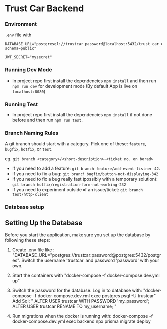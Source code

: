 # Trust Car Backend

### Environment

`.env` file with


```
DATABASE_URL="postgresql://trustcar:password@localhost:5432/trust_car_dev_db?schema=public"

JWT_SECRET="mysecret"
```

### Running Dev Mode
- In project repo first install the dependencies `npm install` and then run `npm run dev` for development mode (By default App is live on `localhost:8080`)

### Running Test

- In project repo first install the dependencies `npm install` if not done before and then run `npm run test`.

### Branch Naming Rules

A git branch should start with a category. Pick one of these: `feature`, `bugfix`, `hotfix`, or `test`.

eg. `git branch <category>/<short-description>-<ticket no. on borad>`

* If you need to add a feature: `git branch feature/add-event-listner-42`.
* If you need to fix a bug: `git branch bugfix/button-not-displaying-342`
* If you need to fix a bug really fast (possibly with a temporary solution): `git branch hotfix/registration-form-not-working-232`
* If you need to experiment outside of an issue/ticket: `git branch test/http-client`


### Database setup

## Setting Up the Database

Before you start the application, make sure you set up the database by following these steps:

1. Create .env file like : "DATABASE_URL="postgres://trustcar:password@postgres:5432/postgres".
Switch the username 'trustcar' and password 'password' with your own.

2. Start the containers with "docker-compose -f docker-compose.dev.yml up"

3. Switch the password for the database.
Log in to database with: "docker-compose -f docker-compose.dev.yml exec postgres psql -U trustcar"
Add Sql: "
   ALTER USER trustcar WITH PASSWORD 'my_password';
   ALTER USER trustcar RENAME TO my_username;
"

4. Run migrations when the docker is running with:
docker-compose -f docker-compose.dev.yml exec backend npx prisma migrate deploy
